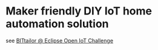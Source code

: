 # Maker friendly DIY IoT home automation solution

see [BITtailor @ Eclipse Open IoT Challenge]( http://open-iot-challenge.bittailor.ch/)

